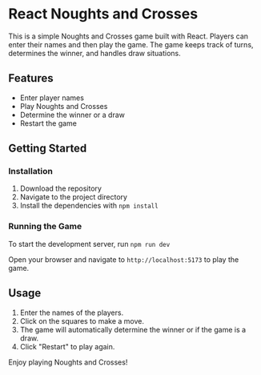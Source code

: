 # React Noughts and Crosses

This is a simple Noughts and Crosses game built with React. Players can enter their names and then play the game. The game keeps track of turns, determines the winner, and handles draw situations.

## Features

- Enter player names
- Play Noughts and Crosses
- Determine the winner or a draw
- Restart the game

## Getting Started

### Installation

1. Download the repository
2. Navigate to the project directory
3. Install the dependencies with `npm install`

### Running the Game

To start the development server, run `npm run dev`

Open your browser and navigate to `http://localhost:5173` to play the game.

## Usage

1. Enter the names of the players.
2. Click on the squares to make a move.
3. The game will automatically determine the winner or if the game is a draw.
4. Click "Restart" to play again.

Enjoy playing Noughts and Crosses!